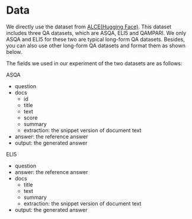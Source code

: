 # Data

We directly use the dataset from [ALCE(Hugging Face)](https://huggingface.co/datasets/princeton-nlp/ALCE-data). This dataset includes three QA datasets, which are ASQA, ELI5 and QAMPARI. We only ASQA and ELI5 for these two are typical long-form QA datasets. Besides, you can also use other long-form QA datasets and format them as shown below.

The fields we used in our experiment of the two datasets are as follows:

ASQA
- question
- docs
    - id
    - title
    - text
    - score
    - summary
    - extraction: the snippet version of document text
- answer: the reference answer
- output: the generated answer

ELI5
- question
- answer: the reference answer
- docs
    - title
    - text
    - summary
    - extraction: the snippet version of document text
- output: the generated answer


